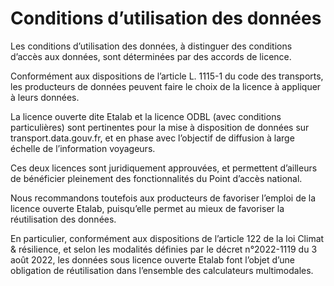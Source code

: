 # Conditions d’utilisation des données

Les conditions d’utilisation des données, à distinguer des conditions d’accès aux données, sont déterminées par des accords de licence.&#x20;

Conformément aux dispositions de l’article L. 1115-1 du code des transports, les producteurs de données peuvent faire le choix de la licence à appliquer à leurs données.&#x20;

La licence ouverte dite Etalab et la licence ODBL (avec conditions particulières) sont pertinentes pour la mise à disposition de données sur transport.data.gouv.fr, et en phase avec l’objectif de diffusion à large échelle de l’information voyageurs.&#x20;

Ces deux licences sont juridiquement approuvées, et permettent d’ailleurs de bénéficier pleinement des fonctionnalités du Point d’accès national.&#x20;

Nous recommandons toutefois aux producteurs de favoriser l’emploi de la licence ouverte Etalab, puisqu’elle permet au mieux de favoriser la réutilisation des données.&#x20;

En particulier, conformément aux dispositions de l’article 122 de la loi Climat & résilience, et selon les modalités définies par le décret n°2022-1119 du 3 août 2022, les données sous licence ouverte Etalab font l’objet d’une obligation de réutilisation dans l’ensemble des calculateurs multimodales.
